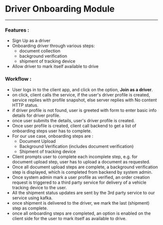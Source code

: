 # Driver Onboarding Module
<hr/>

### Features :

- Sign Up as a driver
- Onboarding driver through various steps:
  - document collection
  - background verification
  - shipment of tracking device
- Allow driver to mark itself available to drive

### Workflow :

- User logs in to the client app, and click on the option, **Join as a driver**.
- on click, client calls the service, if the user's driver profile is created, service replies with profile snapshot, else server replies with No content HTTP status.
- if driver profile is not found, user is greeted with form to enter basic info details for driver profile.
- once user submits the details, user's driver profile is created.
- Once user profile is created, client call backend to get a list of onboarding steps user has to complete.
- For our use case, onboarding steps are : 
  - Document Upload
  - Background Verification (includes document verification)
  - Shipment of tracking device
- Client prompts user to complete each incomplete step, e.g. for document upload step, user has to upload a document as requested.
- Once all document upload steps are complete, a background verification step is displayed, which is completed from backend by system admin.
- Once system admin mark a user profile as verified, an order creation request is triggered to a third party service for delivery of a vehicle tracking device to the user.
- All the shipment status updates are sent by the 3rd party service to our service using kafka.
- once shipment is delivered to the driver, we mark the last (shipment) step as complete.
- once all onboarding steps are completed, an option is enabled on the client side for the user to mark itself as available to drive.